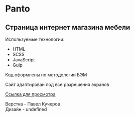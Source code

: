 # Panto
## Страница интернет магазина мебели

Используемые технологии:
* HTML
* SCSS
* JavaScript
* Gulp

Код оформлены по методологии БЭМ

Сайт адаптирован под все разрешения экранов

[Ссылка для просмотра](https://devkucherov.github.io/panto/)

Верстка - Павел Кучеров  
Дизайн - undefined
